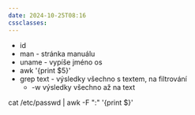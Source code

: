 ```yaml
---
date: 2024-10-25T08:16
cssclasses:
---
```

- id
- man - stránka manuálu
- uname - vypíše jméno os
- awk '{print $5}'
- grep text - výsledky všechno s textem, na filtrování
	- -w  výsledky všechno až na text

cat /etc/passwd | awk -F ":" '{print $}'